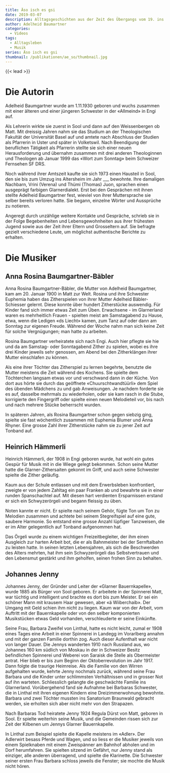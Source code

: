 ```yaml
---
title: Äso isch es gsi
date: 2019-03-07
description: Alltagsgeschichten aus der Zeit des Übergangs vom 19. ins 20. Jahrhundert
author: Adelheid Baumartner
categories:
  - Videos
tags:
  - Alltagsleben
  - Musik
series: Äso isch es gsi
thumbnail: /publikationen/ae_so/thumbnail.jpg
---
```


{{< lead >}}

# Die Autorin

Adelheid Baumgartner wurde am 1.11.1930 geboren und wuchs zusammen mit
einer älteren und einer jüngeren Schwester in der «Allmeind» in Engi
auf.

Als Lehrerin wirkte sie zuerst in Sool und dann auf den Weissenbergen
ob Matt. Mit dreissig Jahren nahm sie das Studium an der Theologischen
Fakultät der Universität Basel auf und amtete nach Abschluss der
Studien als Pfarrerin in Uster und später in Volketswil. Nach
Beendigung der beruflichen Tätigkeit als Pfarrerin stellte sie sich
einer neuen Herausforderung und übernahm zusammen mit drei anderen
Theologinnen und Theologen ab Januar 1999 das «Wort zum Sonntag» beim
Schweizer Fernsehen SF DRS.

Noch während ihrer Amtszeit kaufte sie sich 1973 einen Hausteil in
Sool, den sie bis zum Umzug ins Altersheim im Jahr ___ bewohnte. Ihre
damaligen Nachbarn, Vrini (Verena) und Thümi (Thomas) Juon, sprachen
einen ausgeprägt farbigen Glarnerdialekt. Erst bei den Gesprächen mit
ihnen stellte Adelheid Baumgartner fest, wieviel von ihrer
Muttersprache sie selber bereits verloren hatte. Sie begann, einzelne
Wörter und Aussprüche zu notieren.

Angeregt durch unzählige weitere Kontakte und Gespräche, schrieb sie
in der Folge Begebenheiten und Lebensgewohnheiten aus ihrer frühesten
Jugend sowie aus der Zeit ihrer Eltern und Grosseltern auf. Sie
befragte gezielt verschiedene Leute, um möglichst authentische
Berichte zu erhalten.

# Die Musiker

## Anna Rosina Baumgartner-Bäbler

Anna Rosina Baumgartner-Bäbler, die Mutter von Adelheid Baumgartner,
kam am 20. Januar 1900 in Matt zur Welt. Rosina und ihre Schwester
Euphemia haben das Zitherspielen von ihrer Mutter Adelheid
Bäbler-Schiesser gelernt. Diese konnte über hundert Zitherstücke
auswendig. Für Kinder fand sich immer etwas Zeit zum Üben.
Erwachsene - im Glarnerland waren es mehrheitlich Frauen - spielten
meist am Samstagabend zu Hause, etwa, wenn die Ledigen «ds Liecht»
kamen, zum Tanz auf oder dann am Sonntag zur eigenen Freude. Während
der Woche nahm man sich keine Zeit für solche Vergnügungen; man hatte
zu arbeiten.

Rosina Baumgartner verheiratete sich nach Engi. Auch hier pflegte sie
hie und da am Samstag- oder Sonntagabend Zither zu spielen, wobei es
ihre drei Kinder jeweils sehr genossen, am Abend bei den Zitherklängen
ihrer Mutter einschlafen zu können.

Als eine ihrer Töchter das Zitherspiel zu lernen begehrte, benutzte
die Mutter meistens die Zeit während des Kochens. Sie spielte dem
Töchterchen langsam etwas vor und verschwand dann in der Küche. Von
dort aus hörte sie durch das geöffnete «Chuurschtwandtüürli» dem Spiel
des übenden Mädchens zu und gab Anweisungen. Je nachdem forderte sie
es auf, dasselbe mehrmals zu wiederholen, oder sie kam rasch in die
Stube, korrigierte den Fingergriff oder spielte einen neuen
Melodieteil vor, bis nach und nach mehrere Stücke beherrscht wurden.

In späteren Jahren, als Rosina Baumgartner schon gegen siebzig ging,
spielte sie fast wöchentlich zusammen mit Euphemia Blumer und Anna
Rhyner. Eine grosse Zahl ihrer Zitherstücke nahm sie zu jener Zeit auf
Tonband auf.

## Heinrich Hämmerli

Heinrich Hämmerli, der 1908 in Engi geboren wurde, hat wohl ein gutes
Gespür für Musik mit in die Wiege gelegt bekommen. Schon seine Mutter
hatte die Glarner-Zithersaiten gekonnt im Griff, und auch seine
Schwester spielte die Zither geläufig.

Kaum aus der Schule entlassen und mit dem Erwerbsleben konfrontiert,
zweigte er von jedem Zahltag ein paar Franken ab und bewahrte sie in
einer runden Spanschachtel auf. Mit diesen hart verdienten
Ersparnissen erstand er sich ein Schwyzerörgeli und begann fleissig zu
üben.

Noten kannte er nicht. Er spielte nach seinem Gehör, fügte Ton um Ton
zu Melodien zusammen und achtete bei seinem Stegreifspiel auf eine
gute, saubere Harmonie. So entstand eine grosse Anzahl lüpfiger
Tanzweisen, die er im Alter gelegentlich auf Tonband aufgenommen hat.

Das Örgeli wurde zu einem wichtigen Freizeitbegleiter, der ihm einen
Ausgleich zur harten Arbeit bot, die er als Bahnmeister bei der
Sernftalbahn zu leisten hatte. In seinen letzten Lebensjahren, als
sich die Beschwerden des Alters mehrten, hat ihm sein Schwyzerörgeli
das Selbstvertrauen und den Lebensmut gestärkt und ihm geholfen,
seinen frohen Sinn zu behalten.

## Johannes Jenny

Johannes Jenny, der Gründer und Leiter der «Glarner Bauernkapelle»,
wurde 1885 als Bürger von Sool geboren. Er arbeitete in der Spinnerei
Matt, war tüchtig und intelligent und brachte es dort bis zum Meister.
Er sei ein schöner Mann mit krausem Haar gewesen, aber «ä
Wiiberchaib». Der Umgang mit Geld schien ihm nicht zu liegen. Kaum war
von der Arbeit, vom Auftritt mit der Bauernkapelle oder von den selber
komponierten Musikstücken etwas Geld vorhanden, verschleuderte er
seine Einkünfte.

Seine Frau, Barbara Zweifel von Linthal, hatte es nicht leicht, zumal
er 1908 eines Tages eine Arbeit in einer Spinnerei in Landegg im
Vorarlberg annahm und mit der ganzen Familie dorthin zog. Auch dieser
Aufenthalt war nicht von langer Dauer. Die Jennys wanderten 1910 nach
Russland aus, wo Johannes 160 km südlich von Moskau in der in
Schweizer Besitz befindlichen Spinnerei und Weberei von Saraisk die
Stelle als Obermeister antrat. Hier blieb er bis zum Beginn der
Oktoberrevolution im Jahr 1917. Dann folgte die traurige Heimreise.
Als die Familie von den Wirren aufgehalten wurde, kehrte Jenny
nochmals zurück, während seine Frau Barbara und die Kinder unter
schlimmsten Verhältnissen und in grosser Not auf ihn warteten.
Schliesslich gelangte die geschwächte Familie ins Glarnerland.
Vorübergehend fand sie Aufnahme bei Barbaras Schwester, die in Linthal
mit ihren eigenen Kindern eine Dreizimmerwohnung bewohnte. Barbara und
zwei Töchter mussten ins Sanatorium Braunwald gebracht werden, sie
erholten sich aber nicht mehr von den Strapazen.

Nach Barbaras Tod heiratete Jenny 1924 Regula Dürst von Matt, geboren
in Sool. Er spielte weiterhin seine Musik, und die Gemeinden rissen
sich zur Zeit der Kilbenen um Jennys Glarner Bauernkapelle.

In Linthal zum Beispiel spielte die Kapelle meistens im «Adler». Der
Adlerwirt besass Pferde und Wagen, und so liess er die Musiker jeweils
von einem Spielknaben mit einem Zweispänner am Bahnhof abholen und im
Dorf herumfahren. Sie spielten sitzend im Gefährt, nur Jenny stand als
einziger, alle anderen überragend, und spielte die Klarinette. Die
Schwester seiner ersten Frau Barbara schloss jeweils die Fenster; sie
mochte die Musik nicht hören.
